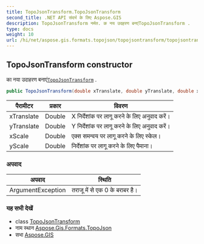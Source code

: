 ```yaml
---
title: TopoJsonTransform.TopoJsonTransform
second_title: .NET API संदर्भ के लिए Aspose.GIS
description: TopoJsonTransform नर्मत. क नय उदहरण बनएंTopoJsonTransform .
type: docs
weight: 10
url: /hi/net/aspose.gis.formats.topojson/topojsontransform/topojsontransform/
---
```

## TopoJsonTransform constructor

का नया उदाहरण बनाएं[`TopoJsonTransform`](../) .

```csharp
public TopoJsonTransform(double xTranslate, double yTranslate, double xScale, double yScale)
```

| पैरामीटर | प्रकार | विवरण |
| --- | --- | --- |
| xTranslate | Double | X निर्देशांक पर लागू करने के लिए अनुवाद करें। |
| yTranslate | Double | Y निर्देशांक पर लागू करने के लिए अनुवाद करें। |
| xScale | Double | एक्स समन्वय पर लागू करने के लिए स्केल। |
| yScale | Double | निर्देशांक पर लागू करने के लिए पैमाना। |

### अपवाद

| अपवाद | स्थिति |
| --- | --- |
| ArgumentException | तराजू में से एक 0 के बराबर है। |

### यह सभी देखें

* class [TopoJsonTransform](../)
* नाम स्थान [Aspose.Gis.Formats.TopoJson](../../topojsontransform/)
* सभा [Aspose.GIS](../../../)


